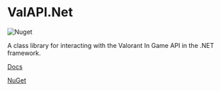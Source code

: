 # ValAPI.Net
![Nuget](https://img.shields.io/nuget/v/ValAPI.Net)

A class library for interacting with the Valorant In Game API in the .NET framework.

[Docs](https://github.com/brianbaldner/ValAPI.Net/wiki)

[NuGet](https://www.nuget.org/packages/ValAPI.Net/)
